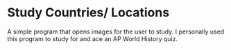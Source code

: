 # Study Countries/ Locations

A simple program that opens images for the user to study. I personally used this program to study for and ace an AP World History quiz.
